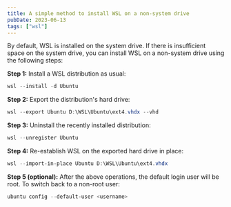 ```yaml
---
title: A simple method to install WSL on a non-system drive
pubDate: 2023-06-13
tags: ["wsl"]
---
```


By default, WSL is installed on the system drive. If there is insufficient space on the system drive, you can install WSL on a non-system drive using the following steps:

**Step 1:** Install a WSL distribution as usual:
```powershell
wsl --install -d Ubuntu
```

**Step 2:** Export the distribution's hard drive:
```powershell
wsl --export Ubuntu D:\WSL\Ubuntu\ext4.vhdx --vhd
```

**Step 3:** Uninstall the recently installed distribution:
```powershell
wsl --unregister Ubuntu
```

**Step 4:** Re-establish WSL on the exported hard drive in place:
```powershell
wsl --import-in-place Ubuntu D:\WSL\Ubuntu\ext4.vhdx
```

**Step 5 (optional):** After the above operations, the default login user will be root. To switch back to a non-root user:
```powershell
ubuntu config --default-user <username>
```
